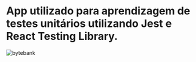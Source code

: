 # App utilizado para aprendizagem de testes unitários utilizando Jest e React Testing Library.
![bytebank](https://github.com/LeonamJop/Alura-Testing-Library/assets/37475167/7313dcf4-eeeb-4aa2-8c39-21b5871d8f23)
